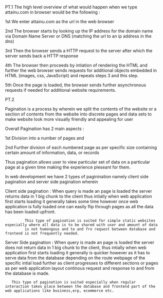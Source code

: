 PT.1
The high level overview of what would happen when we type attainu.com in browser would be the following :

1st We enter attainu.com as the url in the web browser

2nd The browser starts by looking up the IP address for the domain name via Domain Name Server or DNS (matching the url to an ip address in the dns)

3rd Then the browser sends a HTTP request to the server after which the server sends back a HTTP response

4th The browser then proceeds by intiation of rendering the HTML and further the web browser sends requests for additional objects 
embedded in HTML (images, css, JavaScript) and repeats steps 3 and this step.

5th Once the page is loaded, the browser sends further asynchronous requests if needed for additional website requirements.


PT.2

Pagination is a process by wherein we split the contents of the website or a section of contents from the website into discrete pages and data sets 
to make website look more visually friendly and appealing for user

Overall Pagination has 2 main aspects : 

1st Division into a number of pages and 

2nd Further division of each numbered page as per specific size containing certain amount of information, data, 
or records

Thus pagination allows user to view particular set of data on a particular page at a given time making the experience pleseant for them.

In web development we have 2 types of paginination namely client side pagination and server side pagination wherein

Client side pagination : When query is made an page is loaded the server returns data in 1 big chunk to the client thus intially when web application first 
                         starts loading it generally takes some time however once web application is fully loaded one can easily flip through pages as all
			 the data has been loaded upfront.
			 
			 This type of pagination is suited for simple static websites especially where all data is to be shared with user and amount of data
			 is not humongous and to and fro request between database and frontend is not frequently needed.

Server Side pagination : When query is made an page is loaded the server does not return data in 1 big chunk to the client, thus intially when web 
                         application first starts loading it generally is quicker however as it has to serve data from the database depending on the route 
			 webpage of the specific intial load further as client progresses to different sections or pages as per web application layout 
			 continous request and response to and from the database is made.
       
       This type of pagination is suited especially when regular interaction takes place between the database and frontend part of the web applications like business,erp, ecommerce etc.
       
